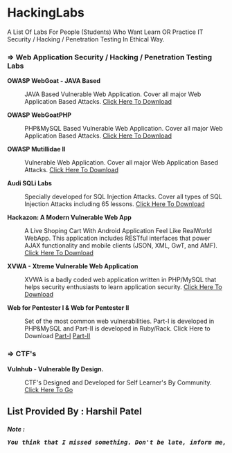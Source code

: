 # HackingLabs
A List Of Labs For People (Students) Who Want Learn OR Practice IT Security / Hacking / Penetration Testing In Ethical Way.

<h3><b> &rArr; Web Application Security / Hacking / Penetration Testing Labs </b></h3>

<dl style="list-style-type:disc">
  <dt><b>OWASP WebGoat - JAVA Based</b></dt>
  <dd><p>JAVA Based Vulnerable Web Application. Cover all major Web Application Based Attacks.
  <a href="https://github.com/WebGoat/WebGoat">Click Here To Download</a></p></dd>
  <dt><b>OWASP WebGoatPHP</b></dt>
  <dd><p>PHP&MySQL Based Vulnerable Web Application. Cover all major Web Application Based Attacks.
  <a href="https://github.com/shivamdixit/WebGoatPHP">Click Here To Download</a></p></dd>
  <dt><b>OWASP Mutillidae II</b></dt>
  <dd><p>Vulnerable Web Application. Cover all major Web Application Based Attacks.
  <a href="https://sourceforge.net/projects/mutillidae/">Click Here To Download</a></p></dd>
  <dt><b>Audi SQLi Labs</b></dt>
  <dd><p>Specially developed for SQL Injection Attacks. Cover all types of SQL Injection Attacks including 65 lessons.
  <a href="https://github.com/Audi-1/sqli-labs">Click Here To Download</a></p></dd>
  <dt><b>Hackazon: A Modern Vulnerable Web App</b></dt>
  <dd><p>A Live Shoping Cart With Android Application Feel Like RealWorld WebApp. This application includes RESTful interfaces that power AJAX functionality and mobile clients (JSON, XML, GwT, and AMF).
  <a href="https://github.com/rapid7/hackazon">Click Here To Download</a></p></dd>
  <dt><b>XVWA - Xtreme Vulnerable Web Application</b></dt>
  <dd><p>XVWA is a badly coded web application written in PHP/MySQL that helps security enthusiasts to learn application security.
  <a href="https://github.com/s4n7h0/xvwa">Click Here To Download</a></p></dd>
  <dt><b>Web for Pentester I & Web for Pentester II</b></dt>
  <dd><p>Set of the most common web vulnerabilities. Part-I is developed in PHP&MySQL and Part-II is developed in Ruby/Rack. Click Here to Download
  <a href="https://pentesterlab.com/exercises/web_for_pentester">Part-I</a> <a href="https://www.pentesterlab.com/exercises/web_for_pentester_II">Part-II</a></p></dd>
</dl>

<h3><b> &rArr; CTF's </b></h3>
<dl style="list-style-type:disc">
  <dt><b>Vulnhub - Vulnerable By Design.</b></dt>
  <dd><p>CTF's Designed and Developed for Self Learner's By Community.
  <a href="https://www.vulnhub.com/">Click Here To Go</a></p></dd>
</dl>

<h2>List Provided By : Harshil Patel</h2>
<h5>Note : <pre>You think that I missed something. Don't be late, inform me, I'll add it into this list.</pre></h5>
